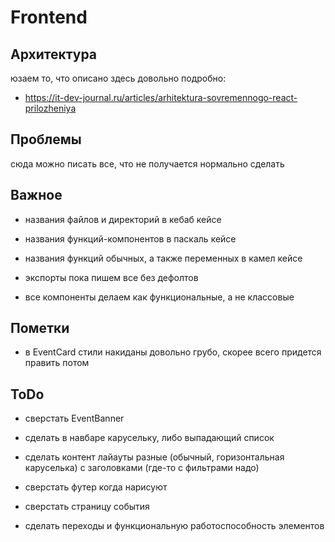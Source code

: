 # Frontend

## Архитектура

юзаем то, что описано здесь довольно подробно:
* https://it-dev-journal.ru/articles/arhitektura-sovremennogo-react-prilozheniya

## Проблемы

сюда можно писать все, что не получается нормально сделать

## Важное

* названия файлов и директорий в кебаб кейсе

* названия функций-компонентов в паскаль кейсе

* названия функций обычных, а также переменных в камел кейсе

* экспорты пока пишем все без дефолтов

* все компоненты делаем как функциональные, а не классовые

## Пометки

* в EventCard стили накиданы довольно грубо, скорее всего придется править потом

## ToDo

* сверстать EventBanner

* сделать в навбаре карусельку, либо выпадающий список

* сделать контент лайауты разные (обычный, горизонтальная каруселька) с заголовками (где-то с фильтрами надо)

* сверстать футер когда нарисуют

* сверстать страницу события

* сделать переходы и функциональную работоспособность элементов